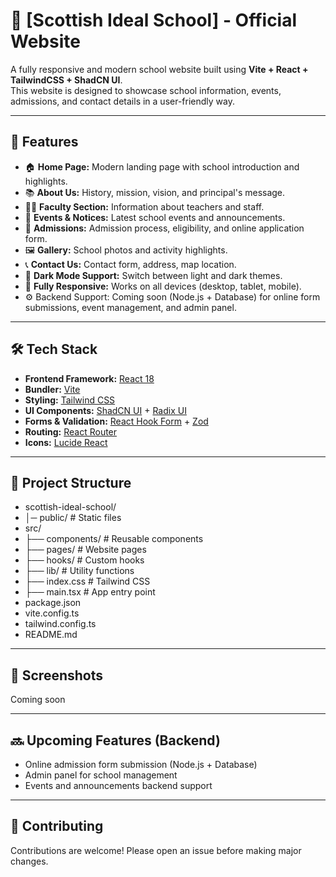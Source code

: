 # 🏫 [Scottish Ideal School] - Official Website
A fully responsive and modern school website built using **Vite + React + TailwindCSS + ShadCN UI**.  
This website is designed to showcase school information, events, admissions, and contact details in a user-friendly way.


---

## 🚀 Features

- 🏠 **Home Page:** Modern landing page with school introduction and highlights.
- 📚 **About Us:** History, mission, vision, and principal's message.
- 🧑‍🏫 **Faculty Section:** Information about teachers and staff.
- 📅 **Events & Notices:** Latest school events and announcements.
- 📝 **Admissions:** Admission process, eligibility, and online application form.
- 🖼️ **Gallery:** School photos and activity highlights.
- 📞 **Contact Us:** Contact form, address, map location.
- 🌙 **Dark Mode Support:** Switch between light and dark themes.
- 📱 **Fully Responsive:** Works on all devices (desktop, tablet, mobile).
- ⚙️ Backend Support: Coming soon (Node.js + Database) for online form submissions, event management, and admin panel.

---

## 🛠️ Tech Stack

- **Frontend Framework:** [React 18](https://reactjs.org/)
- **Bundler:** [Vite](https://vitejs.dev/)
- **Styling:** [Tailwind CSS](https://tailwindcss.com/)
- **UI Components:** [ShadCN UI](https://ui.shadcn.com/) + [Radix UI](https://www.radix-ui.com/)
- **Forms & Validation:** [React Hook Form](https://react-hook-form.com/) + [Zod](https://zod.dev/)
- **Routing:** [React Router](https://reactrouter.com/)
- **Icons:** [Lucide React](https://lucide.dev/)

---

## 📂 Project Structure
- scottish-ideal-school/
- │─ public/              # Static files
-  src/
-   ├── components/      # Reusable components
-  ├── pages/           # Website pages
-   ├── hooks/           # Custom hooks
-  ├── lib/             # Utility functions
- ├── index.css        # Tailwind CSS
-  ├── main.tsx         # App entry point
-  package.json
-  vite.config.ts
-  tailwind.config.ts
-  README.md

---

## 📸 Screenshots
Coming soon 

---

## 🔜 Upcoming Features (Backend)
- Online admission form submission (Node.js + Database)
- Admin panel for school management
- Events and announcements backend support

---
## 🤝 Contributing
Contributions are welcome! Please open an issue before making major changes.


